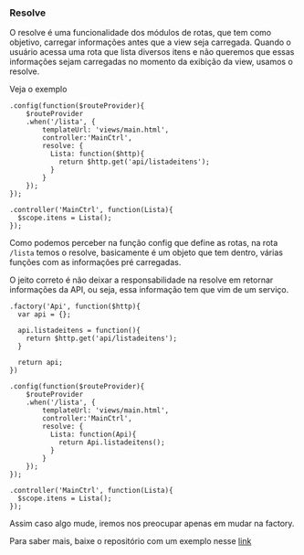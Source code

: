 
### Resolve

O resolve é uma funcionalidade dos módulos de rotas, que tem como objetivo, carregar informações antes que a view seja carregada. 
Quando o usuário acessa uma rota que lista diversos itens e não queremos que essas informações sejam carregadas no momento da exibição da view, usamos o resolve.

Veja o exemplo

```
.config(function($routeProvider){
	$routeProvider	
	.when('/lista', {
		templateUrl: 'views/main.html',
		controller:'MainCtrl',
		resolve: {
		  Lista: function($http){
		    return $http.get('api/listadeitens');
		  }
		}
	});	
});

.controller('MainCtrl', function(Lista){
  $scope.itens = Lista();
});
```

Como podemos perceber na função config que define as rotas, na rota `/lista` temos o resolve, basicamente é um objeto que tem dentro, várias funções com as informações pré carregadas.

O jeito correto é não deixar a responsabilidade na resolve em retornar informações da API, ou seja, essa informação tem que vim de um serviço.

```
.factory('Api', function($http){
  var api = {};
  
  api.listadeitens = function(){
    return $http.get('api/listadeitens');
  }
  
  return api;
})

.config(function($routeProvider){
	$routeProvider	
	.when('/lista', {
		templateUrl: 'views/main.html',
		controller:'MainCtrl',
		resolve: {
		  Lista: function(Api){
		    return Api.listadeitens();
		  }
		}
	});	
});

.controller('MainCtrl', function(Lista){
  $scope.itens = Lista();
});
```

Assim caso algo mude, iremos nos preocupar apenas em mudar na factory. 

Para saber mais, baixe o repositório com um exemplo nesse [link](https://github.com/nicholasess/examples-angularjs-na-pratica/tree/master/rotas/ngRoute)

